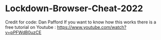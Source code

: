 # Lockdown-Browser-Cheat-2022 
Credit for code: Dan Pafford
If you want to know how this works there is a free tutorial on Youtube : https://www.youtube.com/watch?v=pPFWdB0uzCE
